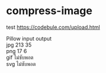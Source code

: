 # compress-image

test https://codebule.com/upload.html<br>

Pillow	input		output<br>
jpg		213			35<br>
png		17			6<br>
gif		ไม่ซับพอต<br>
svg		ไม่ซับพอต<br>